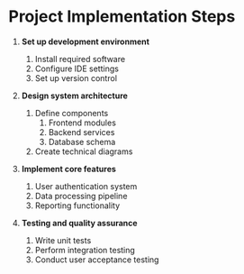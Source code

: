 # Project Implementation Steps

1. **Set up development environment**
   1. Install required software
   2. Configure IDE settings
   3. Set up version control

2. **Design system architecture**
   1. Define components
      1. Frontend modules
      2. Backend services
      3. Database schema
   2. Create technical diagrams

3. **Implement core features**
   1. User authentication system
   2. Data processing pipeline
   3. Reporting functionality

4. **Testing and quality assurance**
   1. Write unit tests
   2. Perform integration testing
   3. Conduct user acceptance testing

